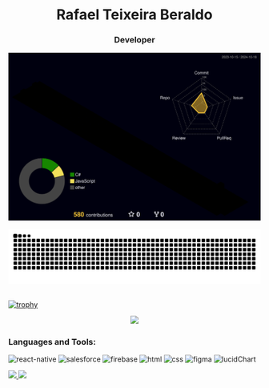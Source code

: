 <h1 align="center">Rafael Teixeira Beraldo</h1>
<h3 align="center">Developer</h3>

![Gráfico 3D de Contribuições](profile-3d-contrib/profile-night-rainbow.svg)

![Snake animation](https://github.com/Rafael-Beraldo/Rafael-Beraldo/blob/output/github-contribution-grid-snake-dark.svg)

##

[![trophy](https://github-profile-trophy.vercel.app/?username=Rafael-Beraldo&theme=onedark)](https://github.com/ryo-ma/github-profile-trophy)

<p align="center">
<img src="https://user-images.githubusercontent.com/74038190/218265814-3084a4ba-809c-4135-afc0-8685d0f634b3.gif" width="300">
</p>
<h3 align="left">Languages and Tools:</h3>
<p align="left">
  <img src="https://www.vectorlogo.zone/logos/reactjs/reactjs-icon.svg" alt="react-native" width="40" height="40"/>
  <img src="https://www.vectorlogo.zone/logos/salesforce/salesforce-icon.svg" alt="salesforce" width="40" height="40"/>
  <img src="https://www.vectorlogo.zone/logos/firebase/firebase-icon.svg" alt="firebase" width="40" height="40"/>

  <img src="https://www.vectorlogo.zone/logos/w3_html5/w3_html5-icon.svg" alt="html" width="40" height="40"/>
  <img src="https://www.vectorlogo.zone/logos/w3_css/w3_css-icon.svg" alt="css" width="40" height="40"/>
  <img src="https://www.vectorlogo.zone/logos/figma/figma-icon.svg" alt="figma" width="40" height="40"/>
  <img src="https://www.vectorlogo.zone/logos/lucidchart/lucidchart-icon.svg" alt="lucidChart" width="40" height="40"/>
</p>

<div>
<a href="https://github.com/Rafael-Beraldo">
<img loading="lazy" height="180em" src="https://github-readme-stats.vercel.app/api/top-langs/?username=Rafael-Beraldo&layout=compact&langs_count=7&theme=dracula"/>
<img loading="lazy" height="180em" src="https://github-readme-stats.vercel.app/api?username=Rafael-Beraldo&show_icons=true&theme=dracula&include_all_commits=true&count_private=true"/>
</div>
